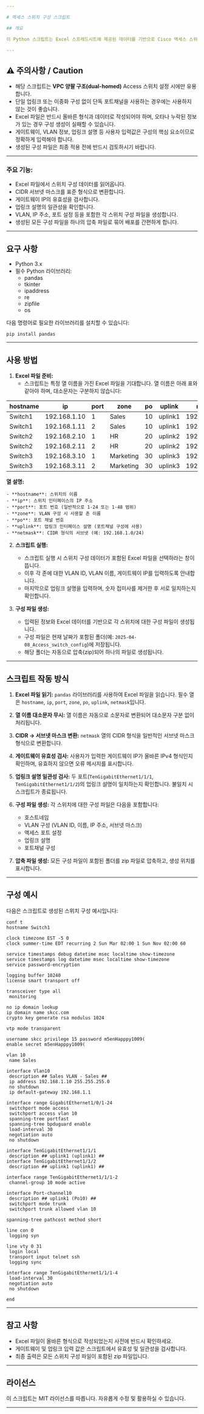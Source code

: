 ```yaml
---

# 액세스 스위치 구성 스크립트

## 개요

이 Python 스크립트는 Excel 스프레드시트에 제공된 데이터를 기반으로 Cisco 액세스 스위치 구성 파일을 생성하도록 설계되었습니다. 사용자는 추가 정보를 입력하도록 안내받으며, 각 스위치에 대한 구성 파일이 생성됩니다. VLAN, 서브넷 마스크, 업링크 및 포트채널 설명도 사용자 지정이 가능합니다.

---
```


## ⚠️ 주의사항 / Caution

- 해당 스크립트는 **VPC 양팔 구조(dual-homed)** Access 스위치 설정 시에만 유용합니다.
- 단일 업링크 또는 이중화 구성 없이 단독 포트채널을 사용하는 경우에는 사용하지 않는 것이 좋습니다.
- Excel 파일은 반드시 올바른 형식과 데이터로 작성되어야 하며, 오타나 누락된 정보가 있는 경우 구성 생성이 실패할 수 있습니다.
- 게이트웨이, VLAN 정보, 업링크 설명 등 사용자 입력값은 구성의 핵심 요소이므로 정확하게 입력해야 합니다.
- 생성된 구성 파일은 최종 적용 전에 반드시 검토하시기 바랍니다.

---

### 주요 기능:
- Excel 파일에서 스위치 구성 데이터를 읽어옵니다.
- CIDR 서브넷 마스크를 표준 형식으로 변환합니다.
- 게이트웨이 IP의 유효성을 검사합니다.
- 업링크 설명의 일관성을 확인합니다.
- VLAN, IP 주소, 포트 설정 등을 포함한 각 스위치 구성 파일을 생성합니다.
- 생성된 모든 구성 파일을 하나의 압축 파일로 묶어 배포를 간편하게 합니다.

---

## 요구 사항

- Python 3.x
- 필수 Python 라이브러리:
  - pandas
  - tkinter
  - ipaddress
  - re
  - zipfile
  - os

다음 명령어로 필요한 라이브러리를 설치할 수 있습니다:
```
pip install pandas
```

---

## 사용 방법

1. **Excel 파일 준비:**
   - 스크립트는 특정 열 이름을 가진 Excel 파일을 기대합니다. 열 이름은 아래 표와 같아야 하며, 대소문자는 구분하지 않습니다:

| **hostname**  | **ip**           | **port** | **zone**  | **po** | **uplink**  | **netmask**     |
|---------------|------------------|----------|-----------|--------|-------------|-----------------|
| Switch1       | 192.168.1.10     | 1        | Sales     | 10     | uplink1     | 192.168.1.0/24 |
| Switch1       | 192.168.1.11     | 2        | Sales     | 10     | uplink1     | 192.168.1.0/24 |
| Switch2       | 192.168.2.10     | 1        | HR        | 20     | uplink2     | 192.168.2.0/24 |
| Switch2       | 192.168.2.11     | 2        | HR        | 20     | uplink2     | 192.168.2.0/24 |
| Switch3       | 192.168.3.10     | 1        | Marketing | 30     | uplink3     | 192.168.3.0/24 |
| Switch3       | 192.168.3.11     | 2        | Marketing | 30     | uplink3     | 192.168.3.0/24 |

  **열 설명:**
  
    - **hostname**: 스위치의 이름
    - **ip**: 스위치 인터페이스의 IP 주소
    - **port**: 포트 번호 (일반적으로 1-24 또는 1-48 범위)
    - **zone**: VLAN 구성 시 사용할 존 이름
    - **po**: 포트 채널 번호
    - **uplink**: 업링크 인터페이스 설명 (포트채널 구성에 사용)
    - **netmask**: CIDR 형식의 서브넷 (예: 192.168.1.0/24)
      
2. **스크립트 실행:**
   - 스크립트 실행 시 스위치 구성 데이터가 포함된 Excel 파일을 선택하라는 창이 뜹니다.
   - 이후 각 존에 대한 VLAN ID, VLAN 이름, 게이트웨이 IP를 입력하도록 안내합니다.
   - 마지막으로 업링크 설명을 입력하며, 숫자 접미사를 제거한 후 서로 일치하는지 확인합니다.

3. **구성 파일 생성:**
   - 입력된 정보와 Excel 데이터를 기반으로 각 스위치에 대한 구성 파일이 생성됩니다.
   - 구성 파일은 현재 날짜가 포함된 폴더(예: `2025-04-08_Access_switch_config`)에 저장됩니다.
   - 해당 폴더는 자동으로 압축(zip)되어 하나의 파일로 생성됩니다.

---

## 스크립트 작동 방식

1. **Excel 파일 읽기:**
   `pandas` 라이브러리를 사용하여 Excel 파일을 읽습니다. 필수 열은 `hostname`, `ip`, `port`, `zone`, `po`, `uplink`, `netmask`입니다.

2. **열 이름 대소문자 무시:**
   열 이름은 자동으로 소문자로 변환되어 대소문자 구분 없이 처리됩니다.

3. **CIDR → 서브넷 마스크 변환:**
   `netmask` 열의 CIDR 형식을 일반적인 서브넷 마스크 형식으로 변환합니다.

4. **게이트웨이 유효성 검사:**
   사용자가 입력한 게이트웨이 IP가 올바른 IPv4 형식인지 확인하며, 유효하지 않으면 오류 메시지를 표시합니다.

5. **업링크 설명 일관성 검사:**
   두 포트(`TenGigabitEthernet1/1/1`, `TenGigabitEthernet1/1/2`)의 업링크 설명이 일치하는지 확인합니다. 불일치 시 스크립트가 종료됩니다.

6. **구성 파일 생성:**
   각 스위치에 대한 구성 파일은 다음을 포함합니다:
   - 호스트네임
   - VLAN 구성 (VLAN ID, 이름, IP 주소, 서브넷 마스크)
   - 액세스 포트 설정
   - 업링크 설명
   - 포트채널 구성

7. **압축 파일 생성:**
   모든 구성 파일이 포함된 폴더를 zip 파일로 압축하고, 생성 위치를 표시합니다.

---

## 구성 예시

다음은 스크립트로 생성된 스위치 구성 예시입니다:

```
conf t
hostname Switch1

clock timezone EST -5 0
clock summer-time EDT recurring 2 Sun Mar 02:00 1 Sun Nov 02:00 60

service timestamps debug datetime msec localtime show-timezone
service timestamps log datetime msec localtime show-timezone
service password-encryption

logging buffer 10240
license smart transport off

transceiver type all
 monitoring

no ip domain lookup
ip domain name skcc.com
crypto key generate rsa modulus 1024

vtp mode transparent

username skcc privilege 15 password m5enHapppy1009(
enable secret m5enHapppy1009(

vlan 10
 name Sales

interface Vlan10
 description ## Sales VLAN - Sales ##
 ip address 192.168.1.10 255.255.255.0
 no shutdown
 ip default-gateway 192.168.1.1

interface range GigabitEthernet1/0/1-24
 switchport mode access
 switchport access vlan 10
 spanning-tree portfast
 spanning-tree bpduguard enable
 load-interval 30
 negotiation auto
 no shutdown

interface TenGigabitEthernet1/1/1
 description ## uplink1 (uplink1) ##
interface TenGigabitEthernet1/1/2
 description ## uplink1 (uplink1) ##

interface range TenGigabitEthernet1/1/1-2
 channel-group 10 mode active

interface Port-channel10
 description ## uplink1 (Po10) ##
 switchport mode trunk
 switchport trunk allowed vlan 10

spanning-tree pathcost method short

line con 0
 logging syn

line vty 0 31
 login local
 transport input telnet ssh
 logging sync

interface range TenGigabitEthernet1/1/1-4
 load-interval 30
 negotiation auto
 no shutdown

end
```

---

## 참고 사항

- Excel 파일이 올바른 형식으로 작성되었는지 사전에 반드시 확인하세요.
- 게이트웨이 및 업링크 입력 값은 스크립트에서 유효성 및 일관성을 검사합니다.
- 최종 출력은 모든 스위치 구성 파일이 포함된 zip 파일입니다.

---

## 라이선스

이 스크립트는 MIT 라이선스를 따릅니다. 자유롭게 수정 및 활용하실 수 있습니다.

---
